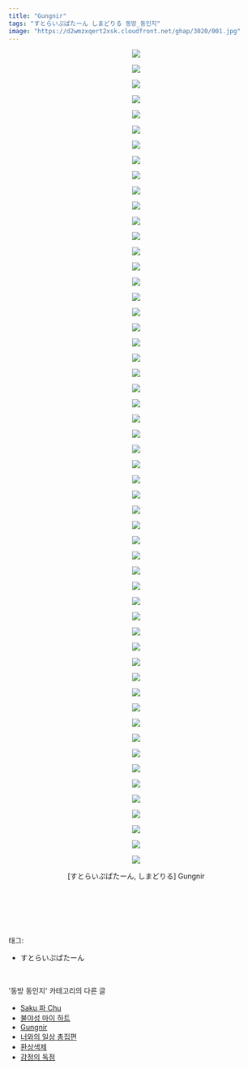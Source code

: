 ```yaml
---
title: "Gungnir"
tags: "すとらいぷぱたーん しまどりる 동방_동인지"
image: "https://d2wmzxqert2xsk.cloudfront.net/ghap/3020/001.jpg"
---
```

<div class="article">
<p style="text-align: center; clear: none; float: none;"><img src="{{ site.imgserver11 }}/ghap/3020/001.jpg"/></p>
<p style="text-align: center; clear: none; float: none;"><img src="{{ site.imgserver11 }}/ghap/3020/002.jpg"/></p>
<p style="text-align: center; clear: none; float: none;"><img src="{{ site.imgserver11 }}/ghap/3020/003.jpg"/></p>
<p style="text-align: center; clear: none; float: none;"><img src="{{ site.imgserver11 }}/ghap/3020/004.jpg"/></p>
<p style="text-align: center; clear: none; float: none;"><img src="{{ site.imgserver11 }}/ghap/3020/005.jpg"/></p>
<p style="text-align: center; clear: none; float: none;"><img src="{{ site.imgserver11 }}/ghap/3020/006.jpg"/></p>
<p style="text-align: center; clear: none; float: none;"><img src="{{ site.imgserver11 }}/ghap/3020/007.jpg"/></p>
<p style="text-align: center; clear: none; float: none;"><img src="{{ site.imgserver11 }}/ghap/3020/008.jpg"/></p>
<p style="text-align: center; clear: none; float: none;"><img src="{{ site.imgserver11 }}/ghap/3020/009.jpg"/></p>
<p style="text-align: center; clear: none; float: none;"><img src="{{ site.imgserver11 }}/ghap/3020/010.jpg"/></p>
<p style="text-align: center; clear: none; float: none;"><img src="{{ site.imgserver11 }}/ghap/3020/011.jpg"/></p>
<p style="text-align: center; clear: none; float: none;"><img src="{{ site.imgserver11 }}/ghap/3020/012.jpg"/></p>
<p style="text-align: center; clear: none; float: none;"><img src="{{ site.imgserver11 }}/ghap/3020/013.jpg"/></p>
<p style="text-align: center; clear: none; float: none;"><img src="{{ site.imgserver11 }}/ghap/3020/014.jpg"/></p>
<p style="text-align: center; clear: none; float: none;"><img src="{{ site.imgserver11 }}/ghap/3020/015.jpg"/></p>
<p style="text-align: center; clear: none; float: none;"><img src="{{ site.imgserver11 }}/ghap/3020/016.jpg"/></p>
<p style="text-align: center; clear: none; float: none;"><img src="{{ site.imgserver11 }}/ghap/3020/017.jpg"/></p>
<p style="text-align: center; clear: none; float: none;"><img src="{{ site.imgserver11 }}/ghap/3020/018.jpg"/></p>
<p style="text-align: center; clear: none; float: none;"><img src="{{ site.imgserver11 }}/ghap/3020/019.jpg"/></p>
<p style="text-align: center; clear: none; float: none;"><img src="{{ site.imgserver11 }}/ghap/3020/020.jpg"/></p>
<p style="text-align: center; clear: none; float: none;"><img src="{{ site.imgserver11 }}/ghap/3020/021.jpg"/></p>
<p style="text-align: center; clear: none; float: none;"><img src="{{ site.imgserver11 }}/ghap/3020/022.jpg"/></p>
<p style="text-align: center; clear: none; float: none;"><img src="{{ site.imgserver11 }}/ghap/3020/023.jpg"/></p>
<p style="text-align: center; clear: none; float: none;"><img src="{{ site.imgserver11 }}/ghap/3020/024.jpg"/></p>
<p style="text-align: center; clear: none; float: none;"><img src="{{ site.imgserver11 }}/ghap/3020/025.jpg"/></p>
<p style="text-align: center; clear: none; float: none;"><img src="{{ site.imgserver11 }}/ghap/3020/026.jpg"/></p>
<p style="text-align: center; clear: none; float: none;"><img src="{{ site.imgserver11 }}/ghap/3020/027.jpg"/></p>
<p style="text-align: center; clear: none; float: none;"><img src="{{ site.imgserver11 }}/ghap/3020/028.jpg"/></p>
<p style="text-align: center; clear: none; float: none;"><img src="{{ site.imgserver11 }}/ghap/3020/029.jpg"/></p>
<p style="text-align: center; clear: none; float: none;"><img src="{{ site.imgserver11 }}/ghap/3020/030.jpg"/></p>
<p style="text-align: center; clear: none; float: none;"><img src="{{ site.imgserver11 }}/ghap/3020/031.jpg"/></p>
<p style="text-align: center; clear: none; float: none;"><img src="{{ site.imgserver11 }}/ghap/3020/032.jpg"/></p>
<p style="text-align: center; clear: none; float: none;"><img src="{{ site.imgserver11 }}/ghap/3020/033.jpg"/></p>
<p style="text-align: center; clear: none; float: none;"><img src="{{ site.imgserver11 }}/ghap/3020/034.jpg"/></p>
<p style="text-align: center; clear: none; float: none;"><img src="{{ site.imgserver11 }}/ghap/3020/035.jpg"/></p>
<p style="text-align: center; clear: none; float: none;"><img src="{{ site.imgserver11 }}/ghap/3020/036.jpg"/></p>
<p style="text-align: center; clear: none; float: none;"><img src="{{ site.imgserver11 }}/ghap/3020/037.jpg"/></p>
<p style="text-align: center; clear: none; float: none;"><img src="{{ site.imgserver11 }}/ghap/3020/038.jpg"/></p>
<p style="text-align: center; clear: none; float: none;"><img src="{{ site.imgserver11 }}/ghap/3020/039.jpg"/></p>
<p style="text-align: center; clear: none; float: none;"><img src="{{ site.imgserver11 }}/ghap/3020/040.jpg"/></p>
<p style="text-align: center; clear: none; float: none;"><img src="{{ site.imgserver11 }}/ghap/3020/041.jpg"/></p>
<p style="text-align: center; clear: none; float: none;"><img src="{{ site.imgserver11 }}/ghap/3020/042.jpg"/></p>
<p style="text-align: center; clear: none; float: none;"><img src="{{ site.imgserver11 }}/ghap/3020/043.jpg"/></p>
<p style="text-align: center; clear: none; float: none;"><img src="{{ site.imgserver11 }}/ghap/3020/044.jpg"/></p>
<p style="text-align: center; clear: none; float: none;"><img src="{{ site.imgserver11 }}/ghap/3020/045.jpg"/></p>
<p style="text-align: center; clear: none; float: none;"><img src="{{ site.imgserver11 }}/ghap/3020/046.jpg"/></p>
<p style="text-align: center; clear: none; float: none;"><img src="{{ site.imgserver11 }}/ghap/3020/047.jpg"/></p>
<p style="text-align: center; clear: none; float: none;"><img src="{{ site.imgserver11 }}/ghap/3020/048.jpg"/></p>
<p style="text-align: center; clear: none; float: none;"><img src="{{ site.imgserver11 }}/ghap/3020/049.jpg"/></p>
<p style="text-align: center; clear: none; float: none;"><img src="{{ site.imgserver11 }}/ghap/3020/050.jpg"/></p>
<p style="text-align: center; clear: none; float: none;"><img src="{{ site.imgserver11 }}/ghap/3020/051.jpg"/></p>
<p style="text-align: center; clear: none; float: none;"><img src="{{ site.imgserver11 }}/ghap/3020/052.jpg"/></p>
<p style="text-align: center; clear: none; float: none;"><img src="{{ site.imgserver11 }}/ghap/3020/053.jpg"/></p>
<p style="text-align: center; clear: none; float: none;"><img src="{{ site.imgserver11 }}/ghap/3020/054.jpg"/></p>
<p style="text-align: center; clear: none; float: none;">[すとらいぷぱたーん, しまどりる] Gungnir</p>
<p style="text-align: center; clear: none; float: none;"><br/></p>
<p><br/></p>
</div><br/>
<div class="tagTrail">
<p>태그: </p>
<ul>
<li>すとらいぷぱたーん</li>
</ul>
</div><br/>
<div class="another">
<p>'동방 동인지' 카테고리의 다른 글</p>
<ul>
<li><a href="/ghap_3022">Saku 파 Chu</a></li>
<li><a href="/ghap_3021">불야성 마이 하트</a></li>
<li><a href="/ghap_3020">Gungnir</a></li>
<li><a href="/ghap_3018">너와의 일상 총집편</a></li>
<li><a href="/ghap_3016">환상색제</a></li>
<li><a href="/ghap_3015">감정의 독점</a></li>
</ul>
</div><br/>
<div class="cb_module cb_fluid">
<div class="cb_wrt cb_profile">
</div><!-- commentList close -->
</div><br/>
